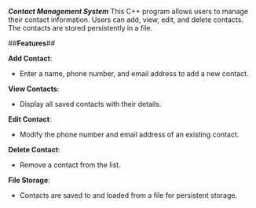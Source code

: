 _**Contact Management System**_
This C++ program allows users to manage their contact information. Users can add, view, edit, and delete contacts. The contacts are stored persistently in a file.

##**Features**##

**Add Contact**: 
- Enter a name, phone number, and email address to add a new contact.
  
**View Contacts**: 
- Display all saved contacts with their details.

**Edit Contact**:
- Modify the phone number and email address of an existing contact.
  
**Delete Contact**: 
- Remove a contact from the list.
  
**File Storage**: 
- Contacts are saved to and loaded from a file for persistent storage.
